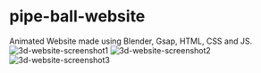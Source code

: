 # pipe-ball-website
Animated Website made using Blender, Gsap, HTML, CSS and JS.
![3d-website-screenshot1](https://github.com/ViditaShetty/Animated-Website-Blender/assets/96463276/f46e567c-aef9-4de8-80c1-5aa98d26cdad)
![3d-website-screenshot2](https://github.com/ViditaShetty/Animated-Website-Blender/assets/96463276/ecdb9cd9-3a0e-47b6-b8ab-81694ab895fb)
![3d-website-screenshot3](https://github.com/ViditaShetty/Animated-Website-Blender/assets/96463276/6d004521-6429-4e10-845a-357f0bccf421)
